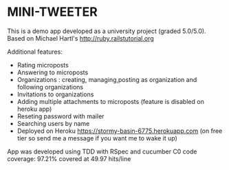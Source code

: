 MINI-TWEETER
============


This is a demo app developed as a university project (graded 5.0/5.0).
Based on Michael Hartl's http://ruby.railstutorial.org

Additional features:
* Rating microposts
* Answering to microposts
* Organizations : creating, managing,posting as organization and following organizations
* Invitations to organizations
* Adding multiple attachments to microposts (feature is disabled on heroku app)
* Reseting password with mailer
* Searching users by name
* Deployed on Heroku https://stormy-basin-6775.herokuapp.com (on free tier so send me a message if you want me to wake it up)

App was developed using TDD with RSpec and cucumber
C0 code coverage: 97.21% covered at 49.97 hits/line 
